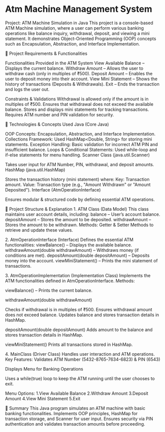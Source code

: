 # Atm Machine Management System
Project: ATM Machine Simulation in Java
This project is a console-based ATM Machine simulation, where a user can perform various banking operations like balance inquiry, withdrawal, deposit, and viewing a mini statement. It demonstrates Object-Oriented Programming (OOP) concepts such as Encapsulation, Abstraction, and Interface Implementation.

🔹 Project Requirements & Functionalities

Functionalities Provided in the ATM System
View Available Balance – Displays the current balance.
Withdraw Amount – Allows the user to withdraw cash (only in multiples of ₹500).
Deposit Amount – Enables the user to deposit money into their account.
View Mini Statement – Shows the history of transactions (Deposits & Withdrawals).
Exit – Ends the transaction and logs the user out.

Constraints & Validations
Withdrawal is allowed only if the amount is in multiples of ₹500.
Ensures that withdrawal does not exceed the available balance.
Stores and displays mini statements for tracking transactions.
Requires ATM number and PIN validation for security.

🔹 Technologies & Concepts Used
Java (Core Java)


OOP Concepts: Encapsulation, Abstraction, and Interface Implementation.
Collections Framework: Used HashMap<Double, String> for storing mini statements.
Exception Handling: Basic validation for incorrect ATM PIN and insufficient balance.
Loops & Conditional Statements: Used while-loop and if-else statements for menu handling.
Scanner Class (java.util.Scanner)


Takes user input for ATM Number, PIN, withdrawal, and deposit amounts.
HashMap (java.util.HashMap)


Stores the transaction history (mini statement) where:
Key: Transaction amount.
Value: Transaction type (e.g., "Amount Withdrawn" or "Amount Deposited").
Interface (AtmOperationInterface)


Ensures modular & structured code by defining essential ATM operations.

🔹 Project Structure & Explanation
1️. ATM Class (Data Model)
This class maintains user account details, including:
balance – User’s account balance.
depositAmount – Stores the amount to be deposited.
withdrawAmount – Stores the amount to be withdrawn.
Methods:
Getter & Setter Methods to retrieve and update these values.

2️. AtmOperationInterface (Interface)
Defines the essential ATM functionalities:
viewBalance() – Displays the available balance.
withdrawAmount(double withdrawAmount) – Withdraws money (if conditions are met).
depositAmount(double depositAmount) – Deposits money into the account.
viewMiniStatement() – Prints the mini statement of transactions.

3️. AtmOperationImplementation (Implementation Class)
Implements the ATM functionalities defined in AtmOperationInterface.
Methods:

viewBalance() – Prints the current balance.

withdrawAmount(double withdrawAmount)

Checks if withdrawal is in multiples of ₹500.
Ensures withdrawal amount does not exceed balance.
Updates balance and stores transaction details in HashMap.

depositAmount(double depositAmount)
Adds amount to the balance and stores transaction details in HashMap.

viewMiniStatement()
Prints all transactions stored in HashMap.

4️. MainClass (Driver Class)
Handles user interaction and ATM operations.
Key Features:
Validates ATM Number (5432-8765-7634-6823) & PIN (6543)

Displays Menu for Banking Operations

Uses a while(true) loop to keep the ATM running until the user chooses to exit.

Menu Options:
1️.View Available Balance
2.Withdraw Amount
3.Deposit Amount
4️.View Mini Statement
5️.Exit

🔹 Summary
This Java program simulates an ATM machine with basic banking functionalities.
Implements OOP principles, HashMap for transaction storage, and Scanner for user input.
Ensures security via PIN authentication and validates transaction amounts before proceeding.
